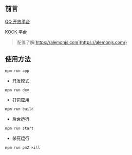 ## 前言

[QQ 开放平台](https://q.qq.com/#/)

[KOOK 平台](https://developer.kookapp.cn/doc/)

> 配置了解[https://alemonjs.com](https://alemonjs.com/)

## 使用方法

```sh
npm run app
```

- 开发模式

```sh
npm run dev
```

- 打包应用

```sh
npm run build
```

- 后台运行

```sh
npm run start
```

- 杀死运行

```sh
npm run pm2 kill
```
